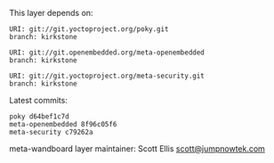 This layer depends on:

    URI: git://git.yoctoproject.org/poky.git
    branch: kirkstone

    URI: git://git.openembedded.org/meta-openembedded
    branch: kirkstone

    URI: git://git.yoctoproject.org/meta-security.git
    branch: kirkstone

Latest commits:

    poky d64bef1c7d
    meta-openembedded 8f96c05f6
    meta-security c79262a

meta-wandboard layer maintainer: Scott Ellis <scott@jumpnowtek.com>
